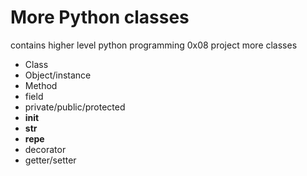 # More Python classes
contains higher level python programming 0x08 project more classes

- Class
- Object/instance
- Method
- field
- private/public/protected
- __init__
- __str__
- __repe__
- decorator
- getter/setter
